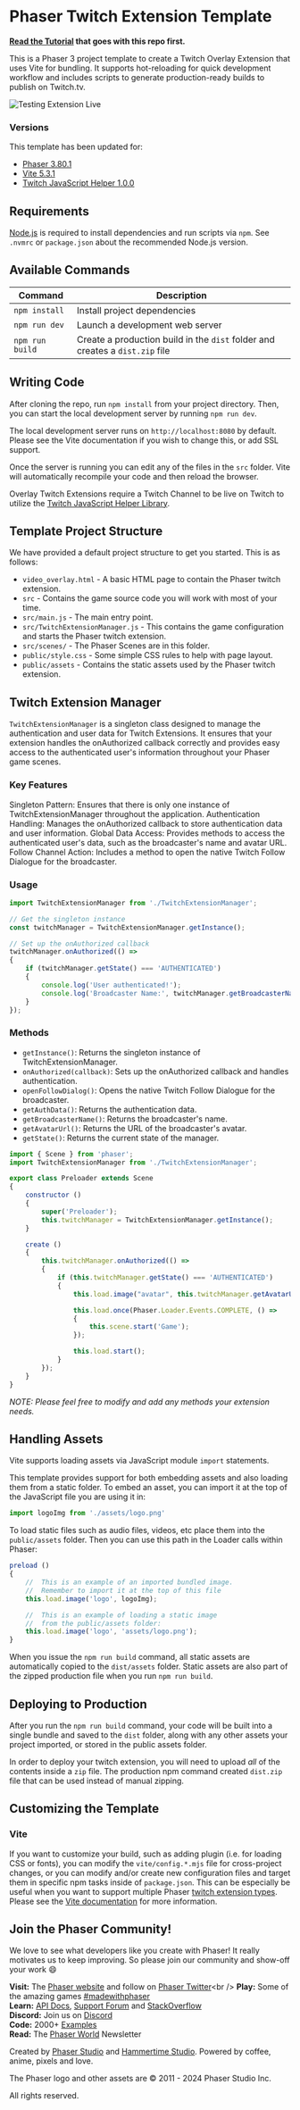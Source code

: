 # Phaser Twitch Extension Template

**[Read the Tutorial](https://phaser.io/tutorials/creating-twitch-extensions-with-phaser) that goes with this repo first.**

This is a Phaser 3 project template to create a Twitch Overlay Extension that uses Vite for bundling. It supports hot-reloading for quick development workflow and includes scripts to generate production-ready builds to publish on Twitch.tv.

![Testing Extension Live](screenshot.gif "Testing Extension Live")

### Versions

This template has been updated for:

- [Phaser 3.80.1](https://github.com/phaserjs/phaser)
- [Vite 5.3.1](https://github.com/vitejs/vite)
- [Twitch JavaScript Helper 1.0.0](https://dev.twitch.tv/docs/extensions/reference)

## Requirements

[Node.js](https://nodejs.org) is required to install dependencies and run scripts via `npm`. See `.nvmrc` or `package.json` about the recommended Node.js version.

## Available Commands

| Command | Description |
|---------|-------------|
| `npm install` | Install project dependencies |
| `npm run dev` | Launch a development web server |
| `npm run build` | Create a production build in the `dist` folder and creates a `dist.zip` file |

## Writing Code

After cloning the repo, run `npm install` from your project directory. Then, you can start the local development server by running `npm run dev`.

The local development server runs on `http://localhost:8080` by default. Please see the Vite documentation if you wish to change this, or add SSL support.

Once the server is running you can edit any of the files in the `src` folder. Vite will automatically recompile your code and then reload the browser.  

Overlay Twitch Extensions require a Twitch Channel to be live on Twitch to utilize the [Twitch JavaScript Helper Library](https://dev.twitch.tv/docs/extensions/reference/#javascript-helper). 

## Template Project Structure

We have provided a default project structure to get you started. This is as follows:

- `video_overlay.html` - A basic HTML page to contain the Phaser twitch extension.
- `src` - Contains the game source code you will work with most of your time.
- `src/main.js` - The main entry point. 
- `src/TwitchExtensionManager.js` - This contains the game configuration and starts the Phaser twitch extension.
- `src/scenes/` - The Phaser Scenes are in this folder.
- `public/style.css` - Some simple CSS rules to help with page layout.
- `public/assets` - Contains the static assets used by the Phaser twitch extension.

## Twitch Extension Manager

`TwitchExtensionManager` is a singleton class designed to manage the authentication and user data for Twitch Extensions. It ensures that your extension handles the onAuthorized callback correctly and provides easy access to the authenticated user's information throughout your Phaser game scenes.

### Key Features
Singleton Pattern: Ensures that there is only one instance of TwitchExtensionManager throughout the application.
Authentication Handling: Manages the onAuthorized callback to store authentication data and user information.
Global Data Access: Provides methods to access the authenticated user's data, such as the broadcaster's name and avatar URL.
Follow Channel Action: Includes a method to open the native Twitch Follow Dialogue for the broadcaster.

### Usage
```js
import TwitchExtensionManager from './TwitchExtensionManager';

// Get the singleton instance
const twitchManager = TwitchExtensionManager.getInstance();

// Set up the onAuthorized callback
twitchManager.onAuthorized(() =>
{
    if (twitchManager.getState() === 'AUTHENTICATED')
    {
        console.log('User authenticated!');
        console.log('Broadcaster Name:', twitchManager.getBroadcasterName());
    }
});
```
### Methods
- `getInstance()`: Returns the singleton instance of TwitchExtensionManager.
- `onAuthorized(callback)`: Sets up the onAuthorized callback and handles authentication.
- `openFollowDialog()`: Opens the native Twitch Follow Dialogue for the broadcaster.
- `getAuthData()`: Returns the authentication data.
- `getBroadcasterName()`: Returns the broadcaster's name.
- `getAvatarUrl()`: Returns the URL of the broadcaster's avatar.
- `getState()`: Returns the current state of the manager.

```js
import { Scene } from 'phaser';
import TwitchExtensionManager from './TwitchExtensionManager';

export class Preloader extends Scene
{
    constructor ()
    {
        super('Preloader');
        this.twitchManager = TwitchExtensionManager.getInstance();
    }

    create ()
    {
        this.twitchManager.onAuthorized(() =>
        {
            if (this.twitchManager.getState() === 'AUTHENTICATED')
            {
                this.load.image("avatar", this.twitchManager.getAvatarUrl());

                this.load.once(Phaser.Loader.Events.COMPLETE, () =>
                {
                    this.scene.start('Game');
                });

                this.load.start();
            }
        });
    }
}
```

*NOTE: Please feel free to modify and add any methods your extension needs.*

## Handling Assets

Vite supports loading assets via JavaScript module `import` statements.

This template provides support for both embedding assets and also loading them from a static folder. To embed an asset, you can import it at the top of the JavaScript file you are using it in:

```js
import logoImg from './assets/logo.png'
```

To load static files such as audio files, videos, etc place them into the `public/assets` folder. Then you can use this path in the Loader calls within Phaser:

```js
preload ()
{
    //  This is an example of an imported bundled image.
    //  Remember to import it at the top of this file
    this.load.image('logo', logoImg);

    //  This is an example of loading a static image
    //  from the public/assets folder:
    this.load.image('logo', 'assets/logo.png');
}
```

When you issue the `npm run build` command, all static assets are automatically copied to the `dist/assets` folder. Static assets are also part of the zipped production file when you run `npm run build`.

## Deploying to Production

After you run the `npm run build` command, your code will be built into a single bundle and saved to the `dist` folder, along with any other assets your project imported, or stored in the public assets folder.

In order to deploy your twitch extension, you will need to upload *all* of the contents inside a `zip` file. The production npm command created `dist.zip` file that can be used instead of manual zipping.

## Customizing the Template

### Vite

If you want to customize your build, such as adding plugin (i.e. for loading CSS or fonts), you can modify the `vite/config.*.mjs` file for cross-project changes, or you can modify and/or create new configuration files and target them in specific npm tasks inside of `package.json`. This can be especially be useful when you want to support multiple Phaser [twitch extension types](https://dev.twitch.tv/docs/extensions/#what-is-a-twitch-extension). Please see the [Vite documentation](https://vitejs.dev/) for more information.

## Join the Phaser Community!

We love to see what developers like you create with Phaser! It really motivates us to keep improving. So please join our community and show-off your work 😄

**Visit:** The [Phaser website](https://phaser.io) and follow on [Phaser Twitter](https://twitter.com/phaser_)<br />
**Play:** Some of the amazing games [#madewithphaser](https://twitter.com/search?q=%23madewithphaser&src=typed_query&f=live)<br />
**Learn:** [API Docs](https://newdocs.phaser.io), [Support Forum](https://phaser.discourse.group/) and [StackOverflow](https://stackoverflow.com/questions/tagged/phaser-framework)<br />
**Discord:** Join us on [Discord](https://discord.gg/phaser)<br />
**Code:** 2000+ [Examples](https://labs.phaser.io)<br />
**Read:** The [Phaser World](https://phaser.io/community/newsletter) Newsletter<br />

Created by [Phaser Studio](mailto:support@phaser.io) and [Hammertime Studio](https://hammertime.studio). Powered by coffee, anime, pixels and love.

The Phaser logo and other assets are &copy; 2011 - 2024 Phaser Studio Inc.

All rights reserved.
